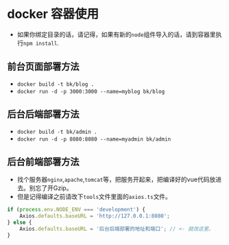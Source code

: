 # docker 容器使用
- 如果你绑定目录的话，请记得，如果有新的`node`组件导入的话，请到容器里执行`npm install`.

## 前台页面部署方法
- `docker build -t bk/blog .`
- `docker run -d -p 3000:3000 --name=myblog bk/blog`

## 后台后端部署方法
- `docker build -t bk/admin .`
- `docker run -d -p 8080:8080 --name=myadmin bk/admin`

## 后台前端部署方法
- 找个服务器`nginx`,`apache`,`tomcat`等，把服务开起来，把编译好的vue代码放进去。别忘了开Gzip。
- 但是记得编译之前请改下`tools`文件里面的`axios.ts`文件。
```javascript
if (process.env.NODE_ENV === 'development') {
    Axios.defaults.baseURL = 'http://127.0.0.1:8080';
} else {
    Axios.defaults.baseURL = '后台后端部署的地址和端口'; // <- 就改这里。
}
```